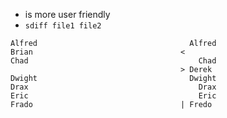 - is more user friendly
- `sdiff file1 file2`
```
Alfred								    Alfred
Brian							      <
Chad								      Chad
							          >	Derek
Dwight								    Dwight
Drax								      Drax
Eric								      Eric
Frado							      |	Fredo
```
